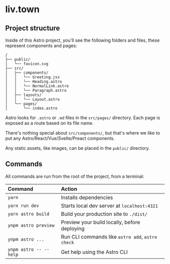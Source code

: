 # liv.town

## Project structure

Inside of this Astro project, you'll see the following folders and files, these represent components and pages:

```text
/
├── public/
│   └── favicon.svg
├── src/
│   ├── components/
│   │   └── Greeting.jsx
│   │   └── Heading.astro
│   │   └── NormalLink.astro
│   │   └── Paragraph.astro
│   ├── layouts/
│   │   └── Layout.astro
│   └── pages/
│       └── index.astro
```

Astro looks for `.astro` or `.md` files in the `src/pages/` directory. Each page is exposed as a route based on its file name.

There's nothing special about `src/components/`, but that's where we like to put any Astro/React/Vue/Svelte/Preact components.

Any static assets, like images, can be placed in the `public/` directory.

## Commands

All commands are run from the root of the project, from a terminal:

| Command                   | Action                                           |
| :------------------------ | :----------------------------------------------- |
| `yarn`                    | Installs dependencies                            |
| `yarn run dev`            | Starts local dev server at `localhost:4321`      |
| `yarn astro build`        | Build your production site to `./dist/`          |
| `ynpm astro preview`      | Preview your build locally, before deploying     |
| `ynpm astro ...`          | Run CLI commands like `astro add`, `astro check` |
| `ynpm astro -- --help`    | Get help using the Astro CLI                     |
